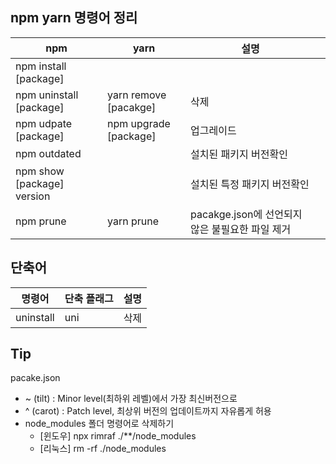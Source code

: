 ## npm yarn 명령어 정리

| npm                        | yarn                  | 설명                                            |     |
| -------------------------- | --------------------- | ----------------------------------------------- | --- |
| npm install [package]      |                       |                                                 |     |
| npm uninstall [package]    | yarn remove [pacakge] | 삭제                                            |     |
| npm udpate [package]       | npm upgrade [package] | 업그레이드                                      |     |
| npm outdated               |                       | 설치된 패키지 버전확인                          |     |
| npm show [package] version |                       | 설치된 특정 패키지 버전확인                     |     |
| npm prune                  | yarn prune            | pacakge.json에 선언되지 않은 불필요한 파일 제거 |     |

## 단축어

| 명령어    | 단축 플래그 | 설명 |
| --------- | ----------- | ---- |
| uninstall | uni         | 삭제 |

## Tip

pacake.json

- ~ (tilt) : Minor level(최하위 레벨)에서 가장 최신버전으로
- ^ (carot) : Patch level, 최상위 버전의 업데이트까지 자유롭게 허용
- node_modules 폴더 명령어로 삭제하기
  - [윈도우] npx rimraf ./\*\*/node_modules
  - [리눅스] rm -rf ./node_modules
